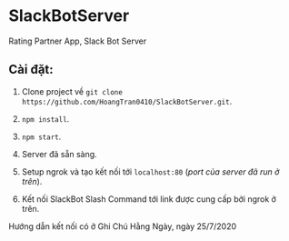 
# SlackBotServer

  

Rating Partner App, Slack Bot Server

  

## Cài đặt:

1. Clone project về `git clone https://github.com/HoangTran0410/SlackBotServer.git`.

2.  `npm install`.

3.  `npm start`.

4. Server đã sẵn sàng.

5. Setup ngrok và tạo kết nối tới `localhost:80` (*port của server đã run ở trên*).

6. Kết nối SlackBot Slash Command tới link được cung cấp bởi ngrok ở trên.

Hướng dẫn kết nối có ở Ghi Chú Hằng Ngày, ngày 25/7/2020
